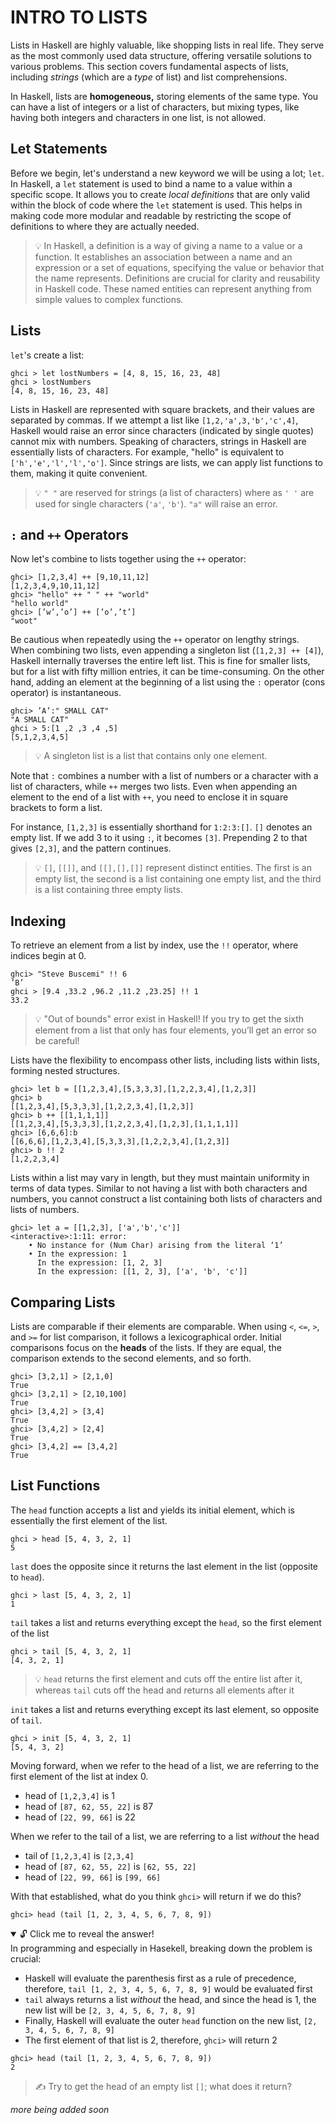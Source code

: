 # INTRO TO LISTS
Lists in Haskell are highly valuable, like shopping lists in real life. They serve as the most commonly used data structure, offering versatile solutions to various problems. This section covers fundamental aspects of lists, including *strings* (which are a *type* of list) and list comprehensions.

In Haskell, lists are **homogeneous,** storing elements of the same type. You can have a list of integers or a list of characters, but mixing types, like having both integers and characters in one list, is not allowed.

## Let Statements
Before we begin, let's understand a new keyword we will be using a lot; `let`. In Haskell, a `let` statement is used to bind a name to a value within a specific scope. It allows you to create *local definitions* that are only valid within the block of code where the `let` statement is used. This helps in making code more modular and readable by restricting the scope of definitions to where they are actually needed.

> 💡 In Haskell, a definition is a way of giving a name to a value or a function. It establishes an association between a name and an expression or a set of equations, specifying the value or behavior that the name represents. Definitions are crucial for clarity and reusability in Haskell code. These named entities can represent anything from simple values to complex functions.

## Lists
`let`'s create a list:
```
ghci > let lostNumbers = [4, 8, 15, 16, 23, 48] 
ghci > lostNumbers
[4, 8, 15, 16, 23, 48]
```
Lists in Haskell are represented with square brackets, and their values are separated by commas. If we attempt a list like `[1,2,'a',3,'b','c',4]`, Haskell would raise an error since characters (indicated by single quotes) cannot mix with numbers. Speaking of characters, strings in Haskell are essentially lists of characters. For example, "hello" is equivalent to `['h','e','l','l','o']`. Since strings are lists, we can apply list functions to them, making it quite convenient.

> 💡 `" "` are reserved for strings (a list of characters) where as `' '` are used for single characters (`'a'`, `'b'`). `"a"` will raise an error.

## `:` and `++` Operators

Now let's combine to lists together using the `++` operator:
```
ghci> [1,2,3,4] ++ [9,10,11,12] 
[1,2,3,4,9,10,11,12]
ghci> "hello" ++ " " ++ "world" 
"hello world"
ghci> [’w’,’o’] ++ [’o’,’t’] 
"woot"
```
Be cautious when repeatedly using the `++` operator on lengthy strings. When combining two lists, even appending a singleton list (`[1,2,3] ++ [4]`), Haskell internally traverses the entire left list. This is fine for smaller lists, but for a list with fifty million entries, it can be time-consuming. On the other hand, adding an element at the beginning of a list using the `:` operator (cons operator) is instantaneous.
```
ghci> ’A’:" SMALL CAT" 
"A SMALL CAT"
ghci > 5:[1 ,2 ,3 ,4 ,5] 
[5,1,2,3,4,5]
```
> 💡 A singleton list is a list that contains only one element.

Note that `:` combines a number with a list of numbers or a character with a list of characters, while `++` merges two lists. Even when appending an element to the end of a list with `++`, you need to enclose it in square brackets to form a list.

For instance, `[1,2,3]` is essentially shorthand for `1:2:3:[]`. `[]` denotes an empty list. If we add 3 to it using `:`, it becomes `[3]`. Prepending 2 to that gives `[2,3]`, and the pattern continues.
> 💡 `[]`, `[[]]`, and `[[],[],[]]` represent distinct entities. The first is an empty list, the second is a list containing one empty list, and the third is a list containing three empty lists.

## Indexing
To retrieve an element from a list by index, use the `!!` operator, where indices begin at 0.
```
ghci> "Steve Buscemi" !! 6
’B’
ghci > [9.4 ,33.2 ,96.2 ,11.2 ,23.25] !! 1
33.2
```
> 💡 "Out of bounds" error exist in Haskell! If you try to get the sixth element from a list that only has four elements, you’ll get an error so be careful!

Lists have the flexibility to encompass other lists, including lists within lists, forming nested structures.
```
ghci> let b = [[1,2,3,4],[5,3,3,3],[1,2,2,3,4],[1,2,3]] 
ghci> b
[[1,2,3,4],[5,3,3,3],[1,2,2,3,4],[1,2,3]] 
ghci> b ++ [[1,1,1,1]]
[[1,2,3,4],[5,3,3,3],[1,2,2,3,4],[1,2,3],[1,1,1,1]] 
ghci> [6,6,6]:b
[[6,6,6],[1,2,3,4],[5,3,3,3],[1,2,2,3,4],[1,2,3]] 
ghci> b !! 2
[1,2,2,3,4]
```
Lists within a list may vary in length, but they must maintain uniformity in terms of data types. Similar to not having a list with both characters and numbers, you cannot construct a list containing both lists of characters and lists of numbers.
```
ghci> let a = [[1,2,3], ['a','b','c']]
<interactive>:1:11: error:
    • No instance for (Num Char) arising from the literal ‘1’
    • In the expression: 1
      In the expression: [1, 2, 3]
      In the expression: [[1, 2, 3], ['a', 'b', 'c']]
```

## Comparing Lists
Lists are comparable if their elements are comparable. When using `<`, `<=`, `>`, and `>=` for list comparison, it follows a lexicographical order. Initial comparisons focus on the **heads** of the lists. If they are equal, the comparison extends to the second elements, and so forth.
```
ghci> [3,2,1] > [2,1,0] 
True
ghci> [3,2,1] > [2,10,100] 
True
ghci> [3,4,2] > [3,4] 
True
ghci> [3,4,2] > [2,4] 
True
ghci> [3,4,2] == [3,4,2] 
True
```
## List Functions
The `head` function accepts a list and yields its initial element, which is essentially the first element of the list.
```
ghci > head [5, 4, 3, 2, 1]
5
```
`last` does the opposite since it returns the last element in the list (opposite to `head`).
```
ghci > last [5, 4, 3, 2, 1]
1 
```
`tail` takes a list and returns everything except the `head`, so the first element of the list
```
ghci > tail [5, 4, 3, 2, 1] 
[4, 3, 2, 1]
```
> 💡 `head` returns the first element and cuts off the entire list after it, whereas `tail` cuts off the head and returns all elements after it

`init` takes a list and returns everything except its last element, so opposite of `tail`.
```
ghci > init [5, 4, 3, 2, 1] 
[5, 4, 3, 2]
```

Moving forward, when we refer to the head of a list, we are referring to the first element of the list at index 0.

- head of `[1,2,3,4]` is 1
- head of `[87, 62, 55, 22]` is 87
- head of `[22, 99, 66]` is 22

When we refer to the tail of a list, we are referring to a list *without* the head
- tail of `[1,2,3,4]` is `[2,3,4]`
- head of `[87, 62, 55, 22]` is `[62, 55, 22]`
- head of `[22, 99, 66]` is `[99, 66]`

With that established, what do you think `ghci>` will return if we do this?
```
ghci> head (tail [1, 2, 3, 4, 5, 6, 7, 8, 9])
``` 
<details open>
  <summary>🔓 Click me to reveal the answer!</summary>
  In programming and especially in Hasekell, breaking down the problem is crucial:

  - Haskell will evaluate the parenthesis first as a rule of precedence, therefore, `tail [1, 2, 3, 4, 5, 6, 7, 8, 9]` would be evaluated first
  - `tail` always returns a list *without* the head, and since the head is 1, the new list will be `[2, 3, 4, 5, 6, 7, 8, 9]`
  - Finally, Haskell will evaluate the outer `head` function on the new list, `[2, 3, 4, 5, 6, 7, 8, 9]`
  - The first element of that list is 2, therefore, `ghci>` will return 2

  ```
  ghci> head (tail [1, 2, 3, 4, 5, 6, 7, 8, 9])
  2
  ``` 
</details>

> ✍️ Try to get the head of an empty list `[]`; what does it return?

*more being added soon*
